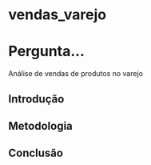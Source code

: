 # vendas_varejo

# Pergunta...

Análise de vendas de produtos no varejo

## Introdução

## Metodologia

## Conclusão
